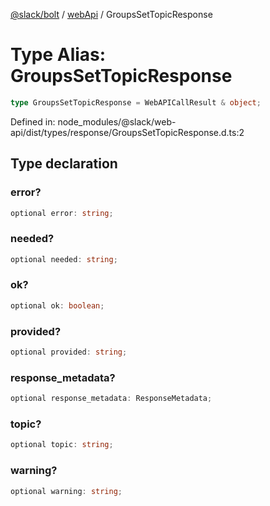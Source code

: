 [@slack/bolt](../../../../index.md) / [webApi](../index.md) / GroupsSetTopicResponse

# Type Alias: GroupsSetTopicResponse

```ts
type GroupsSetTopicResponse = WebAPICallResult & object;
```

Defined in: node\_modules/@slack/web-api/dist/types/response/GroupsSetTopicResponse.d.ts:2

## Type declaration

### error?

```ts
optional error: string;
```

### needed?

```ts
optional needed: string;
```

### ok?

```ts
optional ok: boolean;
```

### provided?

```ts
optional provided: string;
```

### response\_metadata?

```ts
optional response_metadata: ResponseMetadata;
```

### topic?

```ts
optional topic: string;
```

### warning?

```ts
optional warning: string;
```
